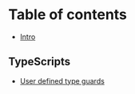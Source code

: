 # Table of contents

* [Intro](README.md)

## TypeScripts

* [User defined type guards](typescripts/user-defined-type-guards.md)

